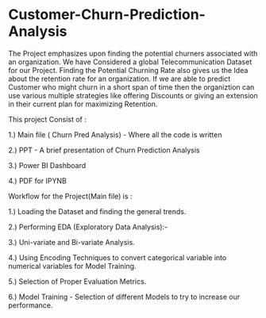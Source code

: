 # Customer-Churn-Prediction-Analysis
The Project emphasizes upon finding the potential churners associated with an organization. We have Considered a global Telecommunication Dataset for our Project.
Finding the Potential Churning Rate also gives us the Idea about the retention rate for an organization. If we are able to predict Customer who might churn in a short span of time 
then the organiztion can use various multiple strategies like offering Discounts or giving an extension in their current plan for maximizing Retention.

This project Consist of :

1.) Main file ( Churn Pred Analysis) - Where all the code is written

2.) PPT - A brief presentation of Churn Prediction Analysis

3.) Power BI Dashboard

4.) PDF for IPYNB

 Workflow for the Project(Main file) is :
 
 1.) Loading the Dataset and finding the general trends.
 
 2.) Performing EDA (Exploratory Data Analysis):- 
 
 3.) Uni-variate and Bi-variate Analysis.
 
 4.) Using Encoding Techniques to convert categorical variable into numerical variables for Model Training.
 
 5.) Selection of Proper Evaluation Metrics. 
 
 6.) Model Training - Selection of different Models to try to increase our performance.

